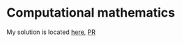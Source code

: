 # Computational mathematics

My solution is located [here](https://github.com/mrchuvyzgalov/integrals/tree/develop), [PR](https://github.com/mrchuvyzgalov/integrals/pull/1)
